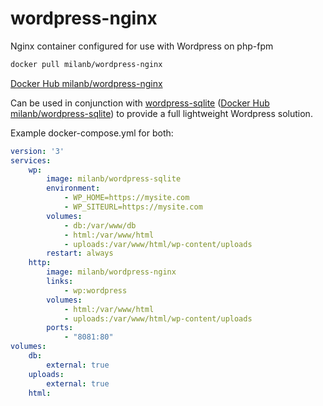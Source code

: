 # wordpress-nginx
Nginx container configured for use with Wordpress on php-fpm

```bash
docker pull milanb/wordpress-nginx
```
[Docker Hub milanb/wordpress-nginx](https://hub.docker.com/r/milanb/wordpress-nginx/)

Can be used in conjunction with [wordpress-sqlite](https://github.com/milanboers/wordpress-sqlite) ([Docker Hub milanb/wordpress-sqlite](https://hub.docker.com/r/milanb/wordpress-sqlite/)) to provide a full lightweight Wordpress solution.

Example docker-compose.yml for both:
```yaml
version: '3'
services:
    wp:
        image: milanb/wordpress-sqlite
        environment:
            - WP_HOME=https://mysite.com
            - WP_SITEURL=https://mysite.com
        volumes:
            - db:/var/www/db
            - html:/var/www/html
            - uploads:/var/www/html/wp-content/uploads
        restart: always
    http:
        image: milanb/wordpress-nginx
        links:
            - wp:wordpress
        volumes:
            - html:/var/www/html
            - uploads:/var/www/html/wp-content/uploads
        ports:
            - "8081:80"
volumes:
    db:
        external: true
    uploads:
        external: true
    html:
```
